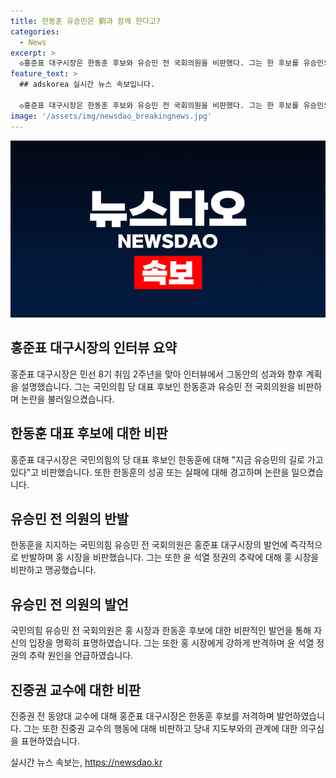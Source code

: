 ```yaml
---
title: 한동훈 유승민은 劉과 함께 한다고?
categories:
  - News
excerpt: >
  ◇홍준표 대구시장은 한동훈 후보와 유승민 전 국회의원을 비판했다. 그는 한 후보를 유승민의 길로 가고 있다며, 한 후보의 성공 또는 실패가 윤석열 정권과의 연관성을 강조했다. 국민의힘 유승민 전 의원은 홍 시장의 발언에 대해 반격했는데, 한 후보와 윤 정권을 향해 비난을 쏟아냈다. 또한 유승민은 홍 시장과의 관계 및 홍 시장의 발언에 대해 비판적인 의견을 피력했다. 그리고 진중권 광운대 특임교수도 한 후보를 동원하여 비판했다. 마지막으로, 홍 시장의 공격적인 행보를 지적하며 모든 정치인들에게 정신 차리라고 촉구했다.
feature_text: >
  ## adskorea 실시간 뉴스 속보입니다.

  ◇홍준표 대구시장은 한동훈 후보와 유승민 전 국회의원을 비판했다. 그는 한 후보를 유승민의 길로 가고 있다며, 한 후보의 성공 또는 실패가 윤석열 정권과의 연관성을 강조했다. 국민의힘 유승민 전 의원은 홍 시장의 발언에 대해 반격했는데, 한 후보와 윤 정권을 향해 비난을 쏟아냈다. 또한 유승민은 홍 시장과의 관계 및 홍 시장의 발언에 대해 비판적인 의견을 피력했다. 그리고 진중권 광운대 특임교수도 한 후보를 동원하여 비판했다. 마지막으로, 홍 시장의 공격적인 행보를 지적하며 모든 정치인들에게 정신 차리라고 촉구했다.
image: '/assets/img/newsdao_breakingnews.jpg'
---
```


<p><img src="/assets/img/newsdao_breakingnews.jpg" alt="adskorea 속보" /></p>

<h2 data-ke-size="size26">홍준표 대구시장의 인터뷰 요약</h2>

<p data-ke-size="size16">홍준표 대구시장은 민선 8기 취임 2주년을 맞아 인터뷰에서 그동안의 성과와 향후 계획을 설명했습니다. 그는 국민의힘 당 대표 후보인 한동훈과 유승민 전 국회의원을 비판하며 논란을 불러일으켰습니다.</p>

<h2 data-ke-size="size26">한동훈 대표 후보에 대한 비판</h2>

<p data-ke-size="size16">홍준표 대구시장은 국민의힘의 당 대표 후보인 한동훈에 대해 "지금 유승민의 길로 가고 있다"고 비판했습니다. 또한 한동훈의 성공 또는 실패에 대해 경고하며 논란을 일으켰습니다.</p>

<h2 data-ke-size="size26">유승민 전 의원의 반발</h2>

<p data-ke-size="size16">한동훈을 지지하는 국민의힘 유승민 전 국회의원은 홍준표 대구시장의 발언에 즉각적으로 반발하며 홍 시장을 비판했습니다. 그는 또한 윤 석열 정권의 추락에 대해 홍 시장을 비판하고 맹공했습니다.</p>

<h2 data-ke-size="size26">유승민 전 의원의 발언</h2>

<p data-ke-size="size16">국민의힘 유승민 전 국회의원은 홍 시장과 한동훈 후보에 대한 비판적인 발언을 통해 자신의 입장을 명확히 표명하였습니다. 그는 또한 홍 시장에게 강하게 반격하며 윤 석열 정권의 추락 원인을 언급하였습니다.</p>

<h2 data-ke-size="size26">진중권 교수에 대한 비판</h2>

<p data-ke-size="size16">진중권 전 동양대 교수에 대해 홍준표 대구시장은 한동훈 후보를 저격하며 발언하였습니다. 그는 또한 진중권 교수의 행동에 대해 비판하고 당내 지도부와의 관계에 대한 의구심을 표현하였습니다.</p>
실시간 뉴스 속보는, <a href="https://newsdao.kr" rel="dofollow">https://newsdao.kr</a>


